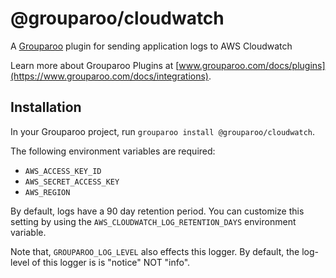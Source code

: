 # @grouparoo/cloudwatch

A [Grouparoo](https://www.grouparoo.com) plugin for sending application logs to AWS Cloudwatch

Learn more about Grouparoo Plugins at [www.grouparoo.com/docs/plugins](https://www.grouparoo.com/docs/integrations).

## Installation

In your Grouparoo project, run `grouparoo install @grouparoo/cloudwatch`.

The following environment variables are required:

- `AWS_ACCESS_KEY_ID`
- `AWS_SECRET_ACCESS_KEY`
- `AWS_REGION`

By default, logs have a 90 day retention period. You can customize this setting by using the `AWS_CLOUDWATCH_LOG_RETENTION_DAYS` environment variable.

Note that, `GROUPAROO_LOG_LEVEL` also effects this logger. By default, the log-level of this logger is is "notice" NOT "info".
